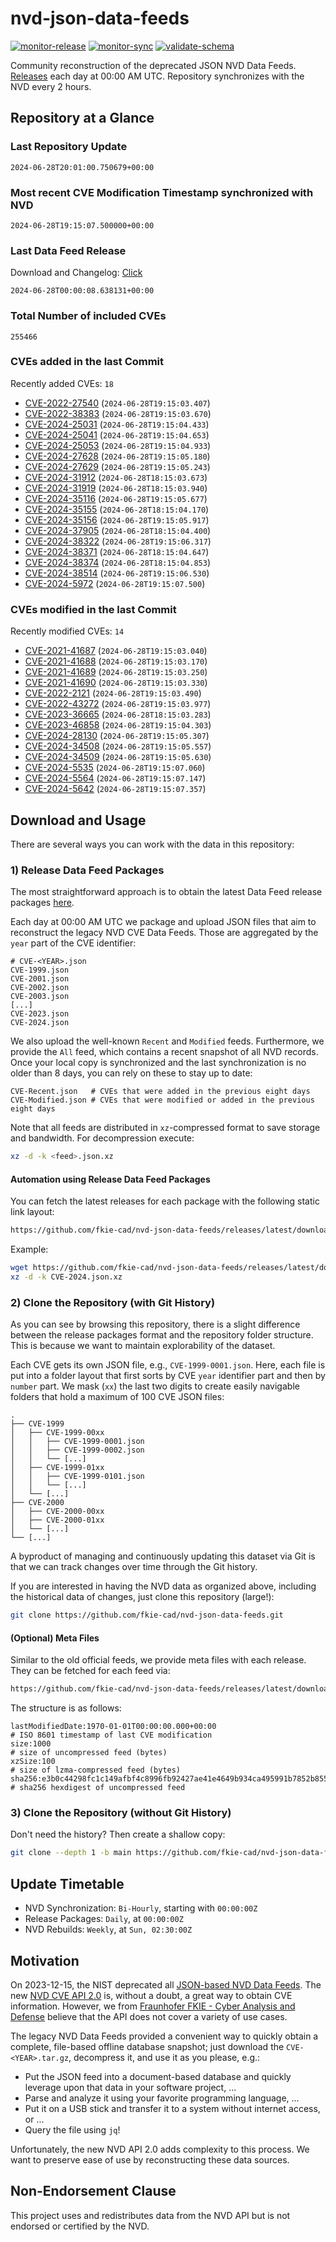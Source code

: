 # nvd-json-data-feeds

[![monitor-release](https://github.com/fkie-cad/nvd-json-data-feeds/actions/workflows/monitor_release.yml/badge.svg)](https://github.com/fkie-cad/nvd-json-data-feeds/actions/workflows/monitor_release.yml)
[![monitor-sync](https://github.com/fkie-cad/nvd-json-data-feeds/actions/workflows/monitor_sync.yml/badge.svg)](https://github.com/fkie-cad/nvd-json-data-feeds/actions/workflows/monitor_sync.yml)
[![validate-schema](https://github.com/fkie-cad/nvd-json-data-feeds/actions/workflows/validate_schema.yml/badge.svg)](https://github.com/fkie-cad/nvd-json-data-feeds/actions/workflows/validate_schema.yml)

Community reconstruction of the deprecated JSON NVD Data Feeds.
[Releases](https://github.com/fkie-cad/nvd-json-data-feeds/releases/latest) each day at 00:00 AM UTC.
Repository synchronizes with the NVD every 2 hours.

## Repository at a Glance

### Last Repository Update

```plain
2024-06-28T20:01:00.750679+00:00
```

### Most recent CVE Modification Timestamp synchronized with NVD

```plain
2024-06-28T19:15:07.500000+00:00
```

### Last Data Feed Release

Download and Changelog: [Click](https://github.com/fkie-cad/nvd-json-data-feeds/releases/latest)

```plain
2024-06-28T00:00:08.638131+00:00
```

### Total Number of included CVEs

```plain
255466
```

### CVEs added in the last Commit

Recently added CVEs: `18`

- [CVE-2022-27540](CVE-2022/CVE-2022-275xx/CVE-2022-27540.json) (`2024-06-28T19:15:03.407`)
- [CVE-2022-38383](CVE-2022/CVE-2022-383xx/CVE-2022-38383.json) (`2024-06-28T19:15:03.670`)
- [CVE-2024-25031](CVE-2024/CVE-2024-250xx/CVE-2024-25031.json) (`2024-06-28T19:15:04.433`)
- [CVE-2024-25041](CVE-2024/CVE-2024-250xx/CVE-2024-25041.json) (`2024-06-28T19:15:04.653`)
- [CVE-2024-25053](CVE-2024/CVE-2024-250xx/CVE-2024-25053.json) (`2024-06-28T19:15:04.933`)
- [CVE-2024-27628](CVE-2024/CVE-2024-276xx/CVE-2024-27628.json) (`2024-06-28T19:15:05.180`)
- [CVE-2024-27629](CVE-2024/CVE-2024-276xx/CVE-2024-27629.json) (`2024-06-28T19:15:05.243`)
- [CVE-2024-31912](CVE-2024/CVE-2024-319xx/CVE-2024-31912.json) (`2024-06-28T18:15:03.673`)
- [CVE-2024-31919](CVE-2024/CVE-2024-319xx/CVE-2024-31919.json) (`2024-06-28T18:15:03.940`)
- [CVE-2024-35116](CVE-2024/CVE-2024-351xx/CVE-2024-35116.json) (`2024-06-28T19:15:05.677`)
- [CVE-2024-35155](CVE-2024/CVE-2024-351xx/CVE-2024-35155.json) (`2024-06-28T18:15:04.170`)
- [CVE-2024-35156](CVE-2024/CVE-2024-351xx/CVE-2024-35156.json) (`2024-06-28T19:15:05.917`)
- [CVE-2024-37905](CVE-2024/CVE-2024-379xx/CVE-2024-37905.json) (`2024-06-28T18:15:04.400`)
- [CVE-2024-38322](CVE-2024/CVE-2024-383xx/CVE-2024-38322.json) (`2024-06-28T19:15:06.317`)
- [CVE-2024-38371](CVE-2024/CVE-2024-383xx/CVE-2024-38371.json) (`2024-06-28T18:15:04.647`)
- [CVE-2024-38374](CVE-2024/CVE-2024-383xx/CVE-2024-38374.json) (`2024-06-28T18:15:04.853`)
- [CVE-2024-38514](CVE-2024/CVE-2024-385xx/CVE-2024-38514.json) (`2024-06-28T19:15:06.530`)
- [CVE-2024-5972](CVE-2024/CVE-2024-59xx/CVE-2024-5972.json) (`2024-06-28T19:15:07.500`)


### CVEs modified in the last Commit

Recently modified CVEs: `14`

- [CVE-2021-41687](CVE-2021/CVE-2021-416xx/CVE-2021-41687.json) (`2024-06-28T19:15:03.040`)
- [CVE-2021-41688](CVE-2021/CVE-2021-416xx/CVE-2021-41688.json) (`2024-06-28T19:15:03.170`)
- [CVE-2021-41689](CVE-2021/CVE-2021-416xx/CVE-2021-41689.json) (`2024-06-28T19:15:03.250`)
- [CVE-2021-41690](CVE-2021/CVE-2021-416xx/CVE-2021-41690.json) (`2024-06-28T19:15:03.330`)
- [CVE-2022-2121](CVE-2022/CVE-2022-21xx/CVE-2022-2121.json) (`2024-06-28T19:15:03.490`)
- [CVE-2022-43272](CVE-2022/CVE-2022-432xx/CVE-2022-43272.json) (`2024-06-28T19:15:03.977`)
- [CVE-2023-36665](CVE-2023/CVE-2023-366xx/CVE-2023-36665.json) (`2024-06-28T18:15:03.283`)
- [CVE-2023-46858](CVE-2023/CVE-2023-468xx/CVE-2023-46858.json) (`2024-06-28T19:15:04.303`)
- [CVE-2024-28130](CVE-2024/CVE-2024-281xx/CVE-2024-28130.json) (`2024-06-28T19:15:05.307`)
- [CVE-2024-34508](CVE-2024/CVE-2024-345xx/CVE-2024-34508.json) (`2024-06-28T19:15:05.557`)
- [CVE-2024-34509](CVE-2024/CVE-2024-345xx/CVE-2024-34509.json) (`2024-06-28T19:15:05.630`)
- [CVE-2024-5535](CVE-2024/CVE-2024-55xx/CVE-2024-5535.json) (`2024-06-28T19:15:07.060`)
- [CVE-2024-5564](CVE-2024/CVE-2024-55xx/CVE-2024-5564.json) (`2024-06-28T19:15:07.147`)
- [CVE-2024-5642](CVE-2024/CVE-2024-56xx/CVE-2024-5642.json) (`2024-06-28T19:15:07.357`)


## Download and Usage

There are several ways you can work with the data in this repository:

### 1) Release Data Feed Packages

The most straightforward approach is to obtain the latest Data Feed release packages [here](https://github.com/fkie-cad/nvd-json-data-feeds/releases/latest).

Each day at 00:00 AM UTC we package and upload JSON files that aim to reconstruct the legacy NVD CVE Data Feeds.
Those are aggregated by the `year` part of the CVE identifier:

```
# CVE-<YEAR>.json
CVE-1999.json
CVE-2001.json
CVE-2002.json
CVE-2003.json
[...]
CVE-2023.json
CVE-2024.json
```

We also upload the well-known `Recent` and `Modified` feeds.
Furthermore, we provide the `All` feed, which contains a recent snapshot of all NVD records.
Once your local copy is synchronized and the last synchronization is no older than 8 days, you can rely on these to stay up to date:

```plain
CVE-Recent.json   # CVEs that were added in the previous eight days
CVE-Modified.json # CVEs that were modified or added in the previous eight days
```

Note that all feeds are distributed in `xz`-compressed format to save storage and bandwidth.
For decompression execute:

```sh
xz -d -k <feed>.json.xz
```

#### Automation using Release Data Feed Packages

You can fetch the latest releases for each package with the following static link layout:

```sh
https://github.com/fkie-cad/nvd-json-data-feeds/releases/latest/download/CVE-<YEAR>.json.xz
```

Example:

```sh
wget https://github.com/fkie-cad/nvd-json-data-feeds/releases/latest/download/CVE-2024.json.xz
xz -d -k CVE-2024.json.xz
```

### 2) Clone the Repository (with Git History)

As you can see by browsing this repository, there is a slight difference between the release packages format and the repository folder structure.
This is because we want to maintain explorability of the dataset.

Each CVE gets its own JSON file, e.g., `CVE-1999-0001.json`.
Here, each file is put into a folder layout that first sorts by CVE `year` identifier part and then by `number` part.
We mask (`xx`) the last two digits to create easily navigable folders that hold a maximum of 100 CVE JSON files:

```plain
.
├── CVE-1999
│   ├── CVE-1999-00xx
│   │   ├── CVE-1999-0001.json
│   │   ├── CVE-1999-0002.json
│   │   └── [...]
│   ├── CVE-1999-01xx
│   │   ├── CVE-1999-0101.json
│   │   └── [...]
│   └── [...]
├── CVE-2000
│   ├── CVE-2000-00xx
│   ├── CVE-2000-01xx
│   └── [...]
└── [...]
```

A byproduct of managing and continuously updating this dataset via Git is that we can track changes over time through the Git history.

If you are interested in having the NVD data as organized above, including the historical data of changes, just clone this repository (large!):

```sh
git clone https://github.com/fkie-cad/nvd-json-data-feeds.git
```

#### (Optional) Meta Files

Similar to the old official feeds, we provide meta files with each release. They can be fetched for each feed via:

```sh
https://github.com/fkie-cad/nvd-json-data-feeds/releases/latest/download/CVE-<YEAR>.meta
```

The structure is as follows:

```plain
lastModifiedDate:1970-01-01T00:00:00.000+00:00                          # ISO 8601 timestamp of last CVE modification
size:1000                                                               # size of uncompressed feed (bytes)
xzSize:100                                                              # size of lzma-compressed feed (bytes)
sha256:e3b0c44298fc1c149afbf4c8996fb92427ae41e4649b934ca495991b7852b855 # sha256 hexdigest of uncompressed feed
```

### 3) Clone the Repository (without Git History)

Don't need the history? Then create a shallow copy:

```sh
git clone --depth 1 -b main https://github.com/fkie-cad/nvd-json-data-feeds.git
```


## Update Timetable

* NVD Synchronization: `Bi-Hourly`, starting with `00:00:00Z`
* Release Packages: `Daily`, at `00:00:00Z`
* NVD Rebuilds: `Weekly`, at `Sun, 02:30:00Z`


## Motivation

On 2023-12-15, the NIST deprecated all [JSON-based NVD Data Feeds](https://nvd.nist.gov/vuln/data-feeds#divRetirementBanner-1).
The new [NVD CVE API 2.0](https://nvd.nist.gov/developers/vulnerabilities) is, without a doubt, a great way to obtain CVE information.
However, we from [Fraunhofer FKIE - Cyber Analysis and Defense](https://www.fkie.fraunhofer.de/en/departments/cad.html) believe that the API does not cover a variety of use cases.

The legacy NVD Data Feeds provided a convenient way to quickly obtain a complete, file-based offline database snapshot; just download the `CVE-<YEAR>.tar.gz`, decompress it, and use it as you please, e.g.:

- Put the JSON feed into a document-based database and quickly leverage upon that data in your software project, ...
- Parse and analyze it using your favorite programming language, ...
- Put it on a USB stick and transfer it to a system without internet access, or ...
- Query the file using `jq`!

Unfortunately, the new NVD API 2.0 adds complexity to this process.
We want to preserve ease of use by reconstructing these data sources.

## Non-Endorsement Clause

This project uses and redistributes data from the NVD API but is not endorsed or certified by the NVD.